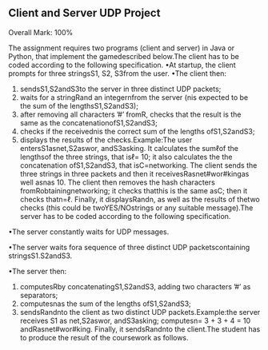 ## Client and Server UDP Project

Overall Mark: 100%

The assignment requires two programs (client and server) in Java or Python, that implement the gamedescribed below.The client has to be coded according to the following specification.
•At startup, the client prompts for three stringsS1, S2, S3from the user.
•The client then:
1. sendsS1,S2andS3to the server in three distinct UDP packets;
2. waits for a stringRand an integernfrom the server (nis expected to be the sum of the lengthsS1,S2andS3);
3. after removing all characters ’#’ fromR, checks that the result is the same as the concatenationofS1,S2andS3;
4. checks if the receivednis the correct sum of the lengths ofS1,S2andS3;
5. displays the results of the checks.Example:The user entersS1asnet,S2aswor, andS3asking. It calculates the sumℓof the lengthsof the three strings, that isℓ= 10; it also calculates the the concatenation ofS1,S2andS3, that isC=networking. The client sends the three strings in three packets and then it receivesRasnet#wor#kingas well asnas 10. The client then removes the hash characters fromRobtainingnetworking; it checks thatthis is the same asC; then it checks thatn=ℓ. Finally, it displaysRandn, as well as the results of thetwo checks (this could be twoYES/NOstrings or any suitable message).The server has to be coded according to the following specification.

•The server constantly waits for UDP messages.

•The server waits fora sequence of three distinct UDP packetscontaining stringsS1.S2andS3.

•The server then:

1. computesRby concatenatingS1,S2andS3, adding two characters ’#’ as separators;
2. computesnas the sum of the lengths ofS1,S2andS3;
3. sendsRandnto the client as two distinct UDP packets.Example:the server receives S1 as net,S2aswor, andS3asking; computesn= 3 + 3 + 4 = 10 andRasnet#wor#king. 
Finally, it sendsRandnto the client.The student has to produce the result of the coursework as follows.
